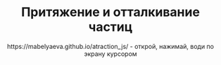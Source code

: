 <h1 align="center">Притяжение и отталкивание частиц</h1>
<p align="center">https://mabelyaeva.github.io/atraction_js/ - открой, нажимай, води по экрану курсором</p>
